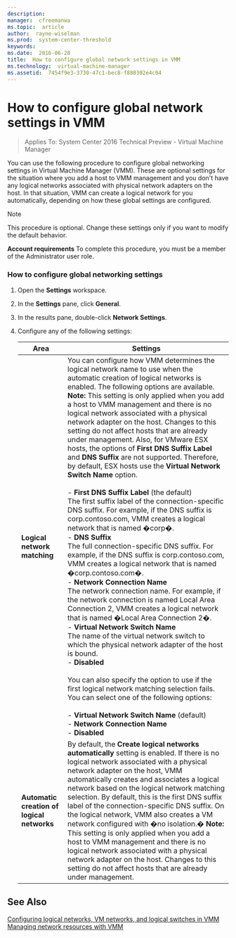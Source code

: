 ```yaml
---
description:  
manager:  cfreemanwa
ms.topic:  article
author:  rayne-wiselman
ms.prod:  system-center-threshold
keywords:  
ms.date:  2016-06-28
title:  How to configure global network settings in VMM
ms.technology:  virtual-machine-manager
ms.assetid:  7454f9e3-3730-47c1-bec8-f880302e4c04
---
```


# How to configure global network settings in VMM

>Applies To: System Center 2016 Technical Preview - Virtual Machine Manager

You can use the following procedure to configure global networking settings in Virtual Machine Manager (VMM). These are optional settings for the situation where you add a host to VMM management and you don't have any logical networks associated with physical network adapters on the host. In that situation, VMM can create a logical network for you automatically, depending on how these global settings are configured.

> [!NOTE]
> This procedure is optional. Change these settings only if you want to modify the default behavior.

**Account requirements** To complete this procedure, you must be a member of the Administrator user role.

### How to configure global networking settings

1.  Open the **Settings** workspace.

2.  In the **Settings** pane, click **General**.

3.  In the results pane, double-click **Network Settings**.

4.  Configure any of the following settings:

    |Area|Settings|
    |--------|------------|
    |**Logical network matching**|You can configure how VMM determines the logical network name to use when the automatic creation of logical networks is enabled. The following options are available. **Note:** This setting is only applied when you add a host to VMM management and there is no logical network associated with a physical network adapter on the host.  Changes to this setting do not affect hosts that are already under management. Also, for VMware ESX hosts, the options of **First DNS Suffix Label** and **DNS Suffix** are not supported. Therefore, by default, ESX hosts use the **Virtual Network Switch Name** option.<br /><br />-   **First DNS Suffix Label** (the default)<br />    The first suffix label of the connection-specific DNS suffix. For example, if the DNS suffix is corp.contoso.com, VMM creates a logical network that is named �corp�.<br />-   **DNS Suffix**<br />    The full connection-specific DNS suffix. For example, if the DNS suffix is corp.contoso.com, VMM creates a logical network that is named �corp.contoso.com�.<br />-   **Network Connection Name**<br />    The network connection name. For example, if the network connection is named Local Area Connection 2, VMM creates a logical network that is named �Local Area Connection 2�.<br />-   **Virtual Network Switch Name**<br />    The name of the virtual network switch to which the physical network adapter of the host is bound.<br />-   **Disabled**<br /><br />You can also specify the option to use if the first logical network matching selection fails. You can select one of the following options:<br /><br />-   **Virtual Network Switch Name** (default)<br />-   **Network Connection Name**<br />-   **Disabled**|
    |**Automatic creation of logical networks**|By default, the **Create logical networks automatically** setting is enabled. If there is no logical network associated with a physical network adapter on the host, VMM automatically creates and associates a logical network based on the logical network matching selection. By default, this is the first DNS suffix label of the connection-specific DNS suffix. On the logical network, VMM also creates a VM network configured with �no isolation.� **Note:** This setting is only applied when you add a host to VMM management and there is no logical network associated with a physical network adapter on the host. Changes to this setting do not affect hosts that are already under management.|

## See Also
[Configuring logical networks, VM networks, and logical switches in VMM](Configuring-logical-networks,-VM-networks,-and-logical-switches-in-VMM.md)
[Managing network resources with VMM](Managing-network-resources-with-VMM.md)



